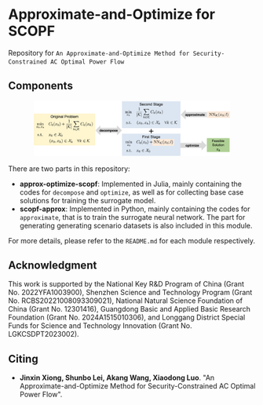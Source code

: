 # Approximate-and-Optimize for SCOPF
Repository for `An Approximate-and-Optimize Method for
Security-Constrained AC Optimal Power Flow`


## Components
<!-- ![Framework for Approximate-and-Optimize Method for SCOPF](framework.png) -->
<p align="center">
  <img src="framework.png" alt="Framework for Approximate-and-Optimize Method for SCOPF" width="400"/>
</p>

There are two parts in this repository:
- **approx-optimize-scopf**: 
    Implemented in Julia, mainly containing the codes for `decompose` and `optimize`, as well as for collecting base case solutions for training the surrogate model.
- **scopf-approx**: Implemented in Python, mainly containing the codes for `approximate`, that is to train the surrogate neural network. The part for generating generating scenario datasets is also included in this module.

For more details, please refer to the `README.md` for each module respectively.


## Acknowledgment
This work is supported by the National Key R\&D Program of China (Grant No. 2022YFA1003900), Shenzhen Science and Technology Program (Grant No.
RCBS20221008093309021), National Natural Science Foundation of China (Grant No.
12301416), Guangdong Basic and Applied Basic Research Foundation (Grant No. 2024A1515010306), and Longgang District Special Funds for Science and Technology Innovation (Grant No. LGKCSDPT2023002).

## Citing
- **Jinxin Xiong, Shunbo Lei, Akang Wang, Xiaodong Luo**. "An Approximate-and-Optimize Method for Security-Constrained AC Optimal Power Flow".